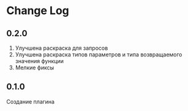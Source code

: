 # Change Log

## 0.2.0

1. Улучшена раскраска для запросов
2. Улучшена раскраска типов параметров и типа возвращаемого значения функции
3. Мелкие фиксы

## 0.1.0

Создание плагина
